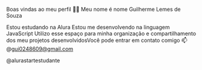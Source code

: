 Boas vindas ao meu perfil 💙💙
Meu nome é nome Guilherme Lemes de Souza

Estou estudando na Alura
Estou me desenvolvendo na linguagem JavaScript
Utilizo esse espaço para minha organização e compartilhamento dos meu projetos desenvolvidosVocê pode entrar em contato comigo 📫
@gui0248609@gmail.com

@alurastartestudante
